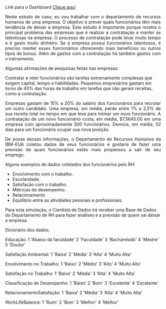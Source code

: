 
 <p>Link para o Dashboard <a href="https://app.powerbi.com/view?r=eyJrIjoiMGY1Zjk1NmMtZWJmZi00NDJhLTg0NWEtYzI4ODcyZDgzMTczIiwidCI6ImZhMDg5NTAxLTRmMzctNDY1ZC1iZGUzLWFmODdlMmJiMWJiYiJ9">
  Clique aqui</a></p>
<p align="justify">Neste estudo de caso, eu vou trabalhar com o departamento de recursos humanos de uma empresa. O objetivo é prever quais funcionários têm mais tendência de deixar a empresa. Este estudo é importante porque mostra o principal problema das empresas que é realizar a contratação e manter as telentosas na empresa. O processo de contratação pode levar muito tempo e é gasto muito dinheiro. Se a empresa possui funcionários talentosos, é preciso manter esses funcionários oferecendo mais benefícios ou outros tipos de bonus. Além de gastos com a contratação há também gastos com o treinamento.
</p> 
<p align="justify">Algumas afirmações de pesquisas feitas nas empresas:</p>
<p>Contratar e reter funcionários são tarefas extremamente complexas que exigem capital, tempo e habilidades. Pequenos empresários gastam em torno de 40% das horas de trabalho em tarefas que não geram receitas, como a contratação.</p>
<p align="justify"> Empresas gastam de 15% a 20% do salário dos funcionários para recrutar um outro candidato. Uma empresa, em média, perde entre 1% a 2,5% de sua receita total no tempo em que leva para treinar um novo funcionário. A contratação de um novo funcionário custa, em média, $7,5645.00 em uma empresa com aproximadamente 500 funcionários. Demora, em média, 52 dias para um funcionário ocupar sua nova posição.
</p>
<p align="justify">De posse dessas informações, o Departamento de Recursos Humanos da IBM-EUA coletou dados de seus funcionários e gostaria de fazer uma previsão de quais funcionários estão mais propensos a sair de seu emprego.
</p>
<p>Alguns exemplos de dados coletados dos funcionários pelo RH:</p>

<ul>
 <li>Envolvimento com o trabalho.</li>
 <li>Escolaridade.</li>
 <li>Satisfação com o trabalho.</li>
 <li>Métricas de desempenho.</li>
 <li>Relacionamento</li>
 <li>Equilíbrio entre as atividades pessoais e profissionais.</li>
</ul>

Para esta simulação, o Cientista de Dados irá receber uma Base de Dados do Departamento de RH para fazer análises e a previsão de quem vai deixar a empresa.

Dicionário dos dados:

Educação: 1 'Abaixo da faculdade' 2 'Faculdade' 3 'Bacharelado' 4 'Mestre' 5 'Doutor'

Satisfação Ambiental: 1 'Baixa' 2 'Média' 3 'Alta' 4 'Muito Alta'

Envolvimento no Trabalho: 1 'Baixo' 2 'Médio' 3 'Alto' 4 'Muito Alto'

Satisfação no Trabalho: 1 'Baixa' 2 'Média' 3 'Alta' 4 'Muito Alta'

Classificação de Desempenho: 1 'Baixo' 2 'Bom' 3 'Excelente' 4 'Excelente'

RelacionamentoSatisfação: 1 'Baixa' 2 'Média' 3 'Alta' 4 'Muito Alta'

WorkLifeBalance: 1 'Ruim' 2 'Bom' 3 'Melhor' 4 'Melhor'


